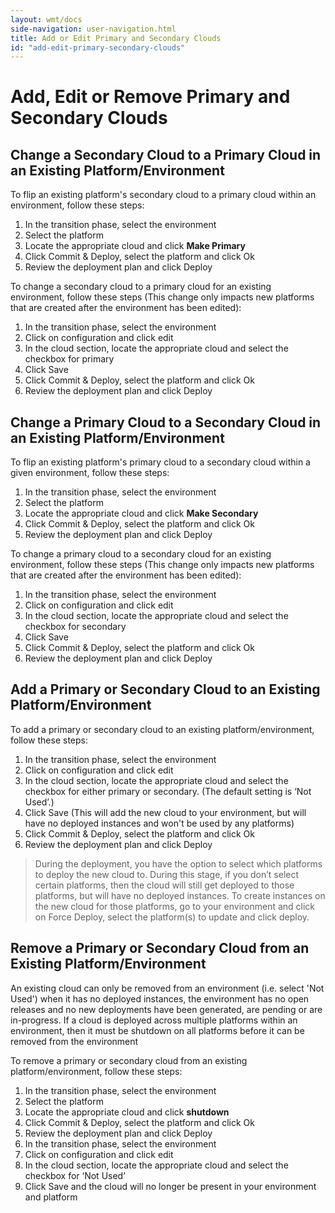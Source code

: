 ```yaml
---
layout: wmt/docs
side-navigation: user-navigation.html
title: Add or Edit Primary and Secondary Clouds
id: "add-edit-primary-secondary-clouds"
---
```


# Add, Edit or Remove Primary and Secondary Clouds

## Change a Secondary Cloud to a Primary Cloud in an Existing Platform/Environment

To flip an existing platform's secondary cloud to a primary cloud within an environment, follow these steps:


1. In the transition phase, select the environment
2. Select the platform
3. Locate the appropriate cloud and click **Make Primary**
4. Click Commit & Deploy, select the platform and click Ok
5. Review the deployment plan and click Deploy

To change a secondary cloud to a primary cloud for an existing environment, follow these steps (This change only impacts new platforms that are created after the environment has been edited):

1. In the transition phase, select the environment
2. Click on configuration and click edit
3. In the cloud section, locate the appropriate cloud and select the checkbox for primary
4. Click Save
5. Click Commit & Deploy, select the platform and click Ok
6. Review the deployment plan and click Deploy 

## Change a Primary Cloud to a Secondary Cloud in an Existing Platform/Environment

To flip an existing platform's primary cloud to a secondary cloud within a given environment, follow these steps:


1. In the transition phase, select the environment
2. Select the platform
3. Locate the appropriate cloud and click **Make Secondary**
4. Click Commit & Deploy, select the platform and click Ok
5. Review the deployment plan and click Deploy

To change a primary cloud to a secondary cloud for an existing environment, follow these steps (This change only impacts new platforms that are created after the environment has been edited):

1. In the transition phase, select the environment
2. Click on configuration and click edit
3. In the cloud section, locate the appropriate cloud and select the checkbox for secondary
4. Click Save
5. Click Commit & Deploy, select the platform and click Ok
6. Review the deployment plan and click Deploy 

## Add a Primary or Secondary Cloud to an Existing Platform/Environment

To add a primary or secondary cloud to an existing platform/environment, follow these steps:


1. In the transition phase, select the environment
2. Click on configuration and click edit
3. In the cloud section, locate the appropriate cloud and select the checkbox for either primary or secondary. (The default setting is ‘Not Used’.)
4. Click Save (This will add the new cloud to your environment, but will have no deployed instances and won't be used by any platforms)
5. Click Commit & Deploy, select the platform and click Ok
6. Review the deployment plan and click Deploy

>During the deployment, you have the option to select which platforms to deploy the new cloud to. During this stage, if you don’t select certain platforms, then the cloud will still get deployed to those platforms, but will have no deployed instances. To create instances on the new cloud for those platforms, go to your environment and click on Force Deploy, select the platform(s) to update and click deploy.

## Remove a Primary or Secondary Cloud from an Existing Platform/Environment

An existing cloud can only be removed from an environment (i.e. select 'Not Used') when it has no deployed instances, the environment has no open releases and no new deployments have been generated, are pending or are in-progress. If a cloud is deployed across multiple platforms within an environment, then it must be shutdown on all platforms before it can be removed from the environment

To remove a primary or secondary cloud from an existing platform/environment, follow these steps:


1. In the transition phase, select the environment
2. Select the platform
3. Locate the appropriate cloud and click **shutdown**
4. Click Commit & Deploy, select the platform and click Ok
5. Review the deployment plan and click Deploy
6. In the transition phase, select the environment 
7. Click on configuration and click edit
8. In the cloud section, locate the appropriate cloud and select the checkbox for ‘Not Used’ 
9. Click Save and the cloud will no longer be present in your environment and platform

